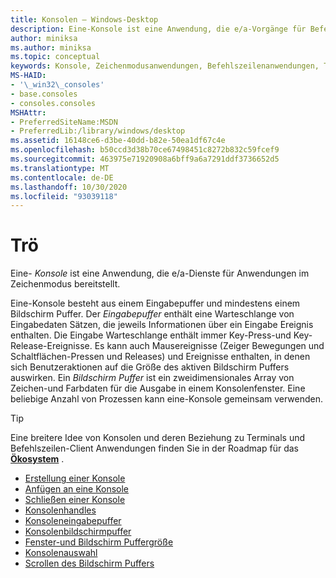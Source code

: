 ```yaml
---
title: Konsolen – Windows-Desktop
description: Eine-Konsole ist eine Anwendung, die e/a-Vorgänge für Befehlszeilen Anwendungen bereitstellt.
author: miniksa
ms.author: miniksa
ms.topic: conceptual
keywords: Konsole, Zeichenmodusanwendungen, Befehlszeilenanwendungen, Terminalanwendungen, Konsolen-API
MS-HAID:
- '\_win32\_consoles'
- base.consoles
- consoles.consoles
MSHAttr:
- PreferredSiteName:MSDN
- PreferredLib:/library/windows/desktop
ms.assetid: 16148ce6-d3be-40dd-b82e-50ea1df67c4e
ms.openlocfilehash: b50ccd3d38b70ce67498451c8272b832c59fcef9
ms.sourcegitcommit: 463975e71920908a6bff9a6a7291ddf3736652d5
ms.translationtype: MT
ms.contentlocale: de-DE
ms.lasthandoff: 10/30/2020
ms.locfileid: "93039118"
---
```

# <a name="consoles"></a>Trö

Eine- *Konsole* ist eine Anwendung, die e/a-Dienste für Anwendungen im Zeichenmodus bereitstellt.

Eine-Konsole besteht aus einem Eingabepuffer und mindestens einem Bildschirm Puffer. Der *Eingabepuffer* enthält eine Warteschlange von Eingabedaten Sätzen, die jeweils Informationen über ein Eingabe Ereignis enthalten. Die Eingabe Warteschlange enthält immer Key-Press-und Key-Release-Ereignisse. Es kann auch Mausereignisse (Zeiger Bewegungen und Schaltflächen-Pressen und Releases) und Ereignisse enthalten, in denen sich Benutzeraktionen auf die Größe des aktiven Bildschirm Puffers auswirken. Ein *Bildschirm Puffer* ist ein zweidimensionales Array von Zeichen-und Farbdaten für die Ausgabe in einem Konsolenfenster. Eine beliebige Anzahl von Prozessen kann eine-Konsole gemeinsam verwenden.

> [!TIP]
>Eine breitere Idee von Konsolen und deren Beziehung zu Terminals und Befehlszeilen-Client Anwendungen finden Sie in der Roadmap für das **[Ökosystem](ecosystem-roadmap.md)** .

- [Erstellung einer Konsole](creation-of-a-console.md)
- [Anfügen an eine Konsole](attaching-to-a-console.md)
- [Schließen einer Konsole](closing-a-console.md)
- [Konsolenhandles](console-handles.md)
- [Konsoleneingabepuffer](console-input-buffer.md)
- [Konsolenbildschirmpuffer](console-screen-buffers.md)
- [Fenster-und Bildschirm Puffergröße](window-and-screen-buffer-size.md)
- [Konsolenauswahl](console-selection.md)
- [Scrollen des Bildschirm Puffers](scrolling-the-screen-buffer.md)
